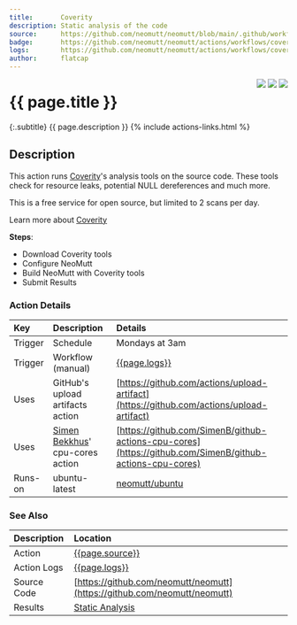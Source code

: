 ```yaml
---
title:       Coverity
description: Static analysis of the code
source:      https://github.com/neomutt/neomutt/blob/main/.github/workflows/coverity.yml
badge:       https://github.com/neomutt/neomutt/actions/workflows/coverity.yml/badge.svg
logs:        https://github.com/neomutt/neomutt/actions/workflows/coverity.yml
author:      flatcap
---
```


<div style="float: right;">
<a href="{{page.logs}}"><img src="{{page.badge}}" /></a>
<a href="https://scan.coverity.com/projects/neomutt-neomutt"><img src="https://img.shields.io/coverity/scan/8495.svg" /></a>
<a href="https://coverity.com/"><img src="/images/coverity.png" /></a>
</div>

# {{ page.title }}

{:.subtitle}
{{ page.description }}
{% include actions-links.html %}

## Description

This action runs [Coverity](https://coverity.com/)'s analysis tools on the source code.
These tools check for resource leaks, potential NULL dereferences and much more.

This is a free service for open source, but limited to 2 scans per day.

Learn more about [Coverity](../analysis/coverity)

**Steps**:
- Download Coverity tools
- Configure NeoMutt
- Build NeoMutt with Coverity tools
- Submit Results

### Action Details

| Key     | Description                                                            | Details                                                                                                                                  |
| :------ | :--------------------------------------------------------------------- | :--------------------------------------------------------------------------------------------------------------------------------------- |
| Trigger | Schedule                                                               | Mondays at 3am                                                                                                                           |
| Trigger | Workflow (manual)                                                      | [{{page.logs}}]({{page.logs}})                                                                                                           |
| Uses    | GitHub's upload artifacts action                                       | [https://github.com/actions/upload-artifact](https://github.com/actions/upload-artifact)                                                 |
| Uses    | [Simen Bekkhus](https://github.com/SimenB)' cpu-cores action           | [https://github.com/SimenB/github-actions-cpu-cores](https://github.com/SimenB/github-actions-cpu-cores)                                 |
| Runs-on | ubuntu-latest                                                          | [neomutt/ubuntu](https://ghcr.io/neomutt/ubuntu)                                                                                         |

### See Also

| Description | Location                                                                                       |
| :---------- | :--------------------------------------------------------------------------------------------- |
| Action      | [{{page.source}}]({{page.source}})                                                             |
| Action Logs | [{{page.logs}}]({{page.logs}})                                                                 |
| Source Code | [https://github.com/neomutt/neomutt](https://github.com/neomutt/neomutt)                       |
| Results     | [Static Analysis](https://scan.coverity.com/projects/neomutt-neomutt)                          |

